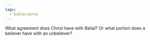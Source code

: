 ```yaml
---
tags:
  - bible/verse
---
```

What agreement does Christ have with Belial? Or what portion does a believer have with an unbeliever?